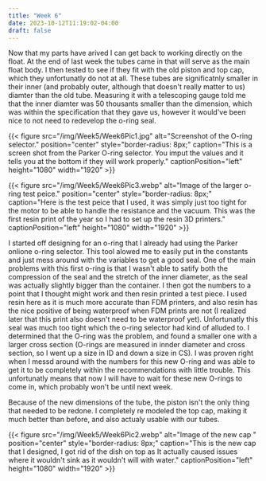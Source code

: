 ```yaml
---
title: "Week 6"
date: 2023-10-12T11:19:02-04:00
draft: false
---
```


Now that my parts have arived I can get back to working directly on the float. At the end of last week the tubes came in that will serve as the main float body. I then tested to see if they fit with the old piston and top cap, which they unfortunatly do not at all. These tubes are significatnly smaller in their inner (and probably outer, although that doesn't really matter to us) diamter than the old tube. Measuring it with a telescoping gauge told me that the inner diamter was 50 thousants smaller than the dimension, which was within the specification that they gave us, however it would've been nice to not need to redevelop the o-ring seal. 

{{< figure src="/img/Week5/Week6Pic1.jpg" alt="Screenshot of the O-ring selector." position="center" style="border-radius: 8px;" caption="This is a screen shot from the Parker O-ring selector. You imput the values and it tells you at the bottom if they will work properly." captionPosition="left" height="1080" width="1920" >}}

{{< figure src="/img/Week5/Week6Pic3.webp" alt="Image of the larger o-ring test peice." position="center" style="border-radius: 8px;" caption="Here is the test peice that I used, it was simply just too tight for the motor to be able to handle the resistance and the vacuum. This was the first resin print of the year so I had to set up the resin 3D printers." captionPosition="left" height="1080" width="1920" >}}

I started off designing for an o-ring that I already had using the Parker onlione o-ring selector. This tool alowed me to easily put in the constants and just mess around with the variables to get a good seal. One of the main problems with this first o-ring is that I wasn't able to satify both the compression of the seal and the stretch of the inner diameter, as the seal was actually slightly bigger than the container. I then got the numbers to a point that I thought might work and then resin printed a test piece. I used resin here as it is much more accurate than FDM printers, and also resin has the nice positive of being waterproof when FDM prints are not (I realized later that this print also doesn't need to be waterproof yet). Unfortunatly this seal was much too tight which the o-ring selector had kind of alluded to. I determined that the O-ring was the problem, and found a smaller one with a larger cross section (O-rings are measured in innder diameter and cross section, so I went up a size in ID and down a size in CS). I was proven right when I messd around with the numbers for this new O-ring and was able to get it to be completely within the recommendations with little trouble. This unfortunatly means that now I will have to wait for these new O-rings to come in, which probably won't be until next week. 

Because of the new dimensions of the tube, the piston isn't the only thing that needed to be redone. I completely re modeled the top cap, making it much better than before, and also actualy usable with our tubes. 

{{< figure src="/img/Week5/Week6Pic2.webp" alt="Image of the new cap " position="center" style="border-radius: 8px;" caption="This is the new cap that I designed, I got rid of the dish on top as It actually caused issues where it wouldn't sink as it wouldn't will with water." captionPosition="left" height="1080" width="1920" >}}
